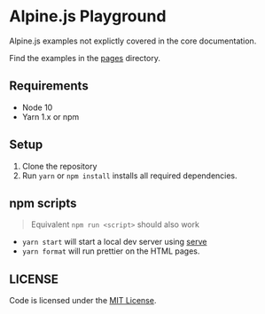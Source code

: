 # Alpine.js Playground

Alpine.js examples not explictly covered in the core documentation.

Find the examples in the [pages](./pages) directory.

## Requirements

- Node 10
- Yarn 1.x or npm

## Setup

1. Clone the repository
2. Run `yarn` or `npm install` installs all required dependencies.

## npm scripts

> Equivalent `npm run <script>` should also work

- `yarn start` will start a local dev server using [serve](https://github.com/zeit/serve)
- `yarn format` will run prettier on the HTML pages.

## LICENSE

Code is licensed under the [MIT License](./LICENSE).
